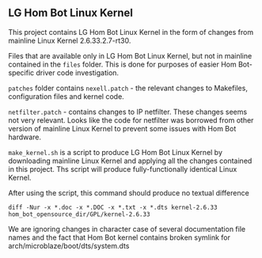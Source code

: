 ## LG Hom Bot Linux Kernel

This project contains LG Hom Bot Linux Kernel in the form of changes from mainline Linux Kernel 2.6.33.2.7-rt30.

Files that are available only in LG Hom Bot Linux Kernel, but not in mainline contained in the `files` folder. 
This is done for purposes of easier Hom Bot-specific driver code investigation.
 
`patches` folder contains `nexell.patch` - the relevant changes to Makefiles, configuration files and 
kernel code. 

`netfilter.patch` - contains changes to IP netfilter. These changes seems not very relevant. Looks like the code for 
netfilter was borrowed from other version of mainline Linux Kernel to prevent some issues with Hom Bot hardware.  


`make_kernel.sh` is a script to produce LG Hom Bot Linux Kernel by downloading mainline Linux Kernel and applying all
 the changes contained in this project. Ths script will produce fully-functionally identical Linux Kernel.  

After using the script, this command should produce no textual difference
``` shell
diff -Nur -x *.doc -x *.DOC -x *.txt -x *.dts kernel-2.6.33 hom_bot_opensource_dir/GPL/kernel-2.6.33
```
We are ignoring changes in character case of several documentation file names and the fact that Hom Bot kernel contains
 broken symlink for arch/microblaze/boot/dts/system.dts 
 